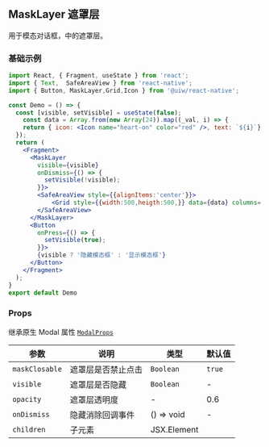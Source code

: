 MaskLayer 遮罩层
---

用于模态对话框，中的遮罩层。

<!-- ![](https://user-images.githubusercontent.com/66067296/139398306-d038225d-0fee-4009-a4f7-a06c7beabf45.gif) -->
<!--rehype:style=zoom: 33%;float: right; margin-left: 15px;-->

### 基础示例

<!--DemoStart-->
```jsx  mdx:preview
import React, { Fragment, useState } from 'react';
import { Text,  SafeAreaView } from 'react-native';
import { Button, MaskLayer,Grid,Icon } from '@uiw/react-native';

const Demo = () => {
  const [visible, setVisible] = useState(false);
    const data = Array.from(new Array(24)).map((_val, i) => {
    return { icon: <Icon name="heart-on" color="red" />, text: `${i}`}
  });
  return (
    <Fragment>
      <MaskLayer
        visible={visible}
        onDismiss={() => {
          setVisible(!visible);
        }}>
        <SafeAreaView style={{alignItems:'center'}}>
            <Grid style={{width:500,heigth:500,}} data={data} columns='6' hasLine={false}/>
        </SafeAreaView>
      </MaskLayer>
      <Button
        onPress={() => {
          setVisible(true);
        }}>
        {visible ? '隐藏模态框' : '显示模态框'}
      </Button>
    </Fragment>
  );
}
export default Demo
```
<!--End-->

### Props

继承原生 Modal 属性 [`ModalProps`](https://facebook.github.io/react-native/docs/modal.html#props) 

| 参数 | 说明 | 类型 | 默认值 |
|------|------|-----|------|
| `maskClosable` | 遮罩层是否禁止点击 | `Boolean` | `true` |
| `visible` | 遮罩层是否隐藏 |`Boolean` | - |
| `opacity` | 遮罩层透明度 | - | 0.6 |
| `onDismiss` | 隐藏消除回调事件 | () => void | - |
| `children` | 子元素 | JSX.Element |  |



